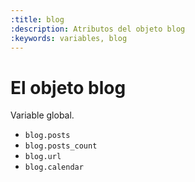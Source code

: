```yaml
---
:title: blog
:description: Atributos del objeto blog
:keywords: variables, blog
---
```


# El objeto blog

Variable global.

<ul>
  <li><code>blog.posts</code></li>
  <li><code>blog.posts_count</code></li>
  <li><code>blog.url</code></li>
  <li><code>blog.calendar</code></li>
</ul>
